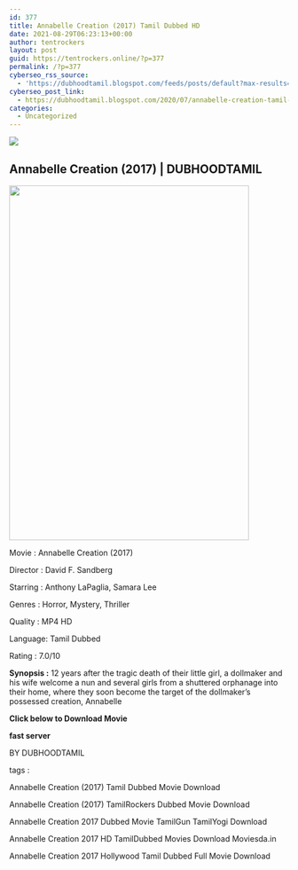 ```yaml
---
id: 377
title: Annabelle Creation (2017) Tamil Dubbed HD
date: 2021-08-29T06:23:13+00:00
author: tentrockers
layout: post
guid: https://tentrockers.online/?p=377
permalink: /?p=377
cyberseo_rss_source:
  - 'https://dubhoodtamil.blogspot.com/feeds/posts/default?max-results=150&start-index=151'
cyberseo_post_link:
  - https://dubhoodtamil.blogspot.com/2020/07/annabelle-creation-tamil-dubbed-hd.html
categories:
  - Uncategorized
---
```

<div class="media_block">
  <img src="https://1.bp.blogspot.com/-RY-3r-gxY74/Xv87SZWfU0I/AAAAAAAABpE/UXzTP8ls2aAhEQfG7J1z5W8ZhvxevA2tgCNcBGAsYHQ/s72-c/2.jpg" class="media_thumbnail" />
</div>

<div dir="ltr" trbidi="on" readability="33.125683060109">
  <h2>
    <span>Annabelle Creation (2017)</span><span>&nbsp;| DUBHOODTAMIL</span>
  </h2>
  
  <div class="separator">
    <a href="https://1.bp.blogspot.com/-RY-3r-gxY74/Xv87SZWfU0I/AAAAAAAABpE/UXzTP8ls2aAhEQfG7J1z5W8ZhvxevA2tgCNcBGAsYHQ/s1600/2.jpg" imageanchor="1"><img loading="lazy" border="0" data-original-height="1200" data-original-width="810" height="640" src="https://1.bp.blogspot.com/-RY-3r-gxY74/Xv87SZWfU0I/AAAAAAAABpE/UXzTP8ls2aAhEQfG7J1z5W8ZhvxevA2tgCNcBGAsYHQ/s640/2.jpg" width="432" /></a>
  </div>
  
  <p>
    Movie<span> </span>:<span> </span>Annabelle Creation (2017)
  </p>
  
  <p>
    Director<span> </span>:<span> </span>David F. Sandberg
  </p>
  
  <p>
    Starring<span> </span>:<span> </span>Anthony LaPaglia, Samara Lee
  </p>
  
  <p>
    Genres<span> </span>:<span> </span>Horror, Mystery, Thriller
  </p>
  
  <p>
    Quality<span> </span>:<span> </span>MP4 HD
  </p>
  
  <p>
    Language:<span> </span>Tamil Dubbed
  </p>
  
  <p>
    Rating<span> </span>:<span> </span>7.0/10
  </p>
  
  <p>
    <b>Synopsis :</b> 12 years after the tragic death of their little girl, a dollmaker and his wife welcome a nun and several girls from a shuttered orphanage into their home, where they soon become the target of the dollmaker&#8217;s possessed creation, Annabelle
  </p>
  
  <p>
    <span><b>Click below to Download Movie</b></span>
  </p>
  
  <p>
    <span><b>fast server</b></span>
  </p>
  
  <p>
    <span>BY DUBHOODTAMIL</span>
  </p>
  
  <p>
    <span>tags :</span>
  </p>
  
  <p>
    <span>Annabelle Creation (2017) Tamil Dubbed Movie Download</span>
  </p>
  
  <p>
    <span>Annabelle Creation (2017) TamilRockers Dubbed Movie Download</span>
  </p>
  
  <p>
    <span>Annabelle Creation 2017 Dubbed Movie TamilGun TamilYogi Download</span>
  </p>
  
  <p>
    <span>Annabelle Creation 2017 HD TamilDubbed Movies Download Moviesda.in</span>
  </p>
  
  <p>
    <span>Annabelle Creation 2017 Hollywood Tamil Dubbed Full Movie Download</span>
  </p>
</div>